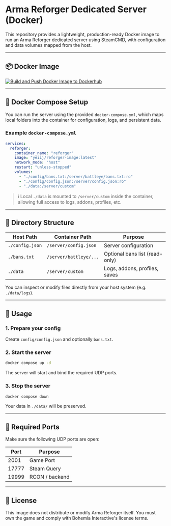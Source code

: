 # Arma Reforger Dedicated Server (Docker)

This repository provides a lightweight, production-ready Docker image to run an Arma Reforger dedicated server using SteamCMD, with configuration and data volumes mapped from the host.

---
## 📦 Docker Image
[![Build and Push Docker Image to Dockerhub](https://github.com/yeiij/reforger-image/actions/workflows/push-image.yml/badge.svg)](https://github.com/yeiij/reforger-image/actions/workflows/push-image.yml)

---

## 🐳 Docker Compose Setup

You can run the server using the provided `docker-compose.yml`, which maps local folders into the container for configuration, logs, and persistent data.

### Example `docker-compose.yml`

```yaml
services:
  reforger:
    container_name: "reforger"
    image: "yeiij/reforger-image:latest"
    network_mode: "host"
    restart: "unless-stopped"
    volumes:
      - "./config/bans.txt:/server/battleye/bans.txt:ro"
      - "./config/config.json:/server/config.json:ro"
      - "./data:/server/custom"
```

> ℹ️ Local `./data` is mounted to `/server/custom` inside the container, allowing full access to logs, addons, profiles, etc.

---

## 📁 Directory Structure

| Host Path       | Container Path        | Purpose                    |
|-----------------|-----------------------|----------------------------|
| `./config.json` | `/server/config.json` | Server configuration       |
| `./bans.txt`    | `/server/battleye/...`| Optional bans list (read-only) |
| `./data`        | `/server/custom`      | Logs, addons, profiles, saves |

You can inspect or modify files directly from your host system (e.g. `./data/logs`).

---

## 🚀 Usage

### 1. Prepare your config

Create `config/config.json` and optionally `bans.txt`.

### 2. Start the server

```bash
docker compose up -d
```

The server will start and bind the required UDP ports.

### 3. Stop the server

```bash
docker compose down
```

Your data in `./data/` will be preserved.

---

## 🔐 Required Ports

Make sure the following UDP ports are open:

| Port   | Purpose         |
|--------|-----------------|
| 2001   | Game Port       |
| 17777  | Steam Query     |
| 19999  | RCON / backend  |

---

## 🧾 License

This image does not distribute or modify Arma Reforger itself. You must own the game and comply with Bohemia Interactive's license terms.
